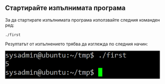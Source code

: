 ## Стартирайте изпълнимата програма

За да стартирате изпълнимата програма използвайте следния команден ред:

```
./first
```

Резултатът от изпълнението трябва да изглежда по следния начин:

![07_execute.png](07_execute.png) 
